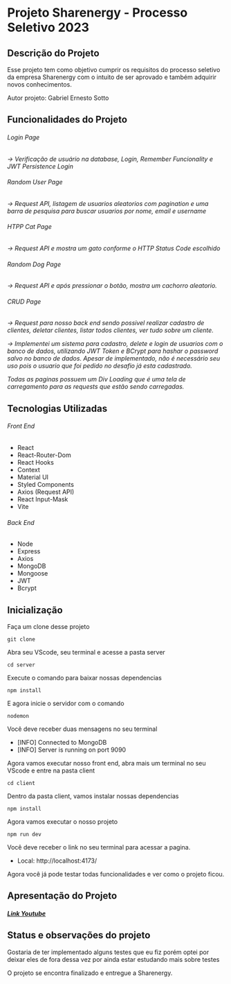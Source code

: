 #  Projeto Sharenergy - Processo Seletivo 2023

## Descrição do Projeto

Esse projeto tem como objetivo cumprir os requisitos do processo seletivo da empresa Sharenergy com o intuito de ser aprovado e também adquirir novos conhecimentos.

Autor projeto: Gabriel Ernesto Sotto

## Funcionalidades do Projeto

###### Login Page 
*-> Verificação de usuário na database, Login, Remember Funcionality e JWT Persistence Login*

###### Random User Page 
*-> Request API, listagem de usuarios aleatorios com pagination e uma barra de pesquisa para buscar usuarios por nome, email e username*

###### HTPP Cat Page 
*-> Request API e mostra um gato conforme o HTTP Status Code escolhido*

###### Random Dog Page 
*-> Request API e após pressionar o botão, mostra um cachorro aleatorio.*

###### CRUD Page 
*-> Request para nosso back end sendo possivel realizar cadastro de clientes, deletar clientes, listar todos clientes, ver tudo sobre um cliente.*

*-> Implementei um sistema para cadastro, delete e login de usuarios com o banco de dados, utilizando JWT Token e BCrypt para hashar o password salvo no banco de dados. Apesar de implementado, não é necessário seu uso pois o usuario que foi pedido no desafio já esta cadastrado.*

*Todas as paginas possuem um Div Loading que é uma tela de carregamento para as requests que estão sendo carregadas.*

## Tecnologias Utilizadas

###### Front End
- React
- React-Router-Dom
- React Hooks
- Context
- Material UI
- Styled Components
- Axios (Request API)
- React Input-Mask
- Vite

###### Back End
- Node
- Express
- Axios
- MongoDB
- Mongoose
- JWT
- Bcrypt

## Inicialização

Faça um clone desse projeto
```
git clone
```
Abra seu VScode, seu terminal e acesse a pasta server
```
cd server
```
Execute o comando para baixar nossas dependencias
```
npm install
```
E agora inicie o servidor com o comando
```
nodemon
```
Você deve receber duas mensagens no seu terminal
* [INFO] Connected to MongoDB
* [INFO] Server is running on port 9090

Agora vamos executar nosso front end, abra mais um terminal no seu VScode e entre na pasta client
```
cd client
```
Dentro da pasta client, vamos instalar nossas dependencias
```
npm install
```
Agora vamos executar o nosso projeto
```
npm run dev
```
Você deve receber o link no seu terminal para acessar a pagina.
* Local:   http://localhost:4173/

Agora você já pode testar todas funcionalidades e ver como o projeto ficou.

## Apresentação do Projeto

##### [Link Youtube](https://www.youtube.com/watch?v=PM14Wg7EE40)

## Status e observações do projeto

Gostaria de ter implementado alguns testes que eu fiz porém optei por deixar eles de fora dessa vez por ainda estar estudando mais sobre testes

O projeto se encontra finalizado e entregue a Sharenergy.

